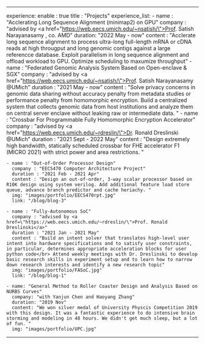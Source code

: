 ---

experience:
  enable : true
  title : "Projects"
  experience_list:
    - name : "Acclerating Long Sequence Alignment (minimap2) on GPU"
      company : "advised by <a href=\"https://web.eecs.umich.edu/~nsatish/\">Prof. Satish Narayanasamy</a> , co. AMD"
      duration: "2022 May - now"
      content : "Acclerate long sequence alignment to process ultra-long full-length mRNA or cDNA reads at high througput and long genomic contigs against a large referencce database. Exploit parallelism in long sequence alignment and offload workload to GPU. Optimize scheduling to maxumize throughput"
    - name : "Federated Genomic Analysis System Based on Open-enclave & SGX"
      company : "advised by <a href=\"https://web.eecs.umich.edu/~nsatish/\">Prof. Satish Narayanasamy</a> @UMich"
      duration : "2021 May - now"
      content : "Solve privacy concerns in genomic data sharing without accuracy penalty from metadata studies or performance penalty from homomorphic encryption. Build a centralized system that collects genomic data from host institutions and analyze them on central server enclave without leaking raw or intermediate data. "
    - name : "Crossbar For Programmable Fully Homomorphic Encryption Accelerator"
      company : "advised by <a href=\"https://web.eecs.umich.edu/~rdreslin/\">Dr. Ronald Dreslinski</a> @UMich"
      duration : "2021 Sept - 2022 May"
      content : "Design extremely high bandwidth, statically scheduled crossbar for FHE accelerator F1 (MICRO 2021) with strict power and area restrictions. "
      
    - name : "Out-of-Order Processor Design"
      company : "EECS470 Computer Architecture Project"
      duration : "2021 Feb - 2021 Apr"
      content : "Design an out-of-order, 3-way scalar processor based on R10K design using system verilog. Add additional feature load store queue, advance branch predictor and cache heriachy. "
      img: "images/portfolio/EECS470rpt.jpg"
      link: "/blog/blog-3"

    - name : "Fully-Autonomous SoC"
      company : "advised by <a href=\"https://web.eecs.umich.edu/~rdreslin/\">Prof. Ronald Dreslinski</a>"
      duration : "2021 Jan - 2021 May"
      content : "Build an intent solver that translates high-level user intent into hardware specifications and to satisfy user constraints, in particular, determines appropriate acceleration blocks for user python code</br> Attend weekly meetings with Dr. Dreslinski to develop basic research skills in experiment setup and to learn how to narrow down research interests and identify a new research topic"
      img: "images/portfolio/FASoC.jpg"
      link: "/blog/blog-1"

    - name: "General Method to Roller Coaster Design and Analysis Based on NURBS Curves"
      company: "with Yanjun Chen and Haoyang Zhang"
      duration: "2019 Nov"
      content: "We won silver medal of University Physcis Competition 2019 with this design. It was a fantastic experience to do intensive brain storming and modeling in 48 hours. We didn't get much sleep, but a lot of fun. "
      img: "images/portfolio/UPC.jpg"


---